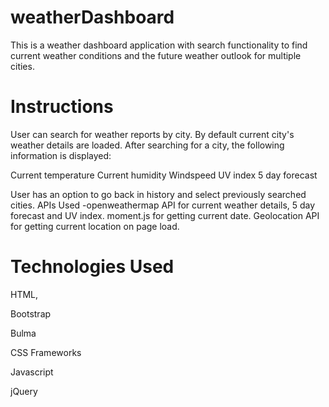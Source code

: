 # weatherDashboard


This is a weather dashboard application with search functionality to find current weather conditions and the future weather outlook for multiple cities.

# Instructions

User can search for weather reports by city. By default current city's weather details are loaded.
After searching for a city, the following information is displayed:

Current temperature
Current humidity
Windspeed
UV index
5 day forecast

User has an option to go back in history and select previously searched cities.
APIs Used -openweathermap API for current weather details, 5 day forecast and UV index.
moment.js for getting current date.
Geolocation API for getting current location on page load.


# Technologies Used

HTML, 

Bootstrap

Bulma 

CSS Frameworks

Javascript

jQuery
